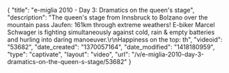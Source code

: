{
    "title": "e-miglia 2010 - Day 3: Dramatics on the queen's stage",
    "description": "The queen's stage from Innsbruck to Bolzano over the mountain pass Jaufen: 161km through extreme weathers! E-biker Marcel Schwager is fighting simultaneously against cold, rain & empty batteries and hurling into daring manoeuver.\r\nHappiness on the top: th",
    "videoid": "53682",
    "date_created": "1370057164",
    "date_modified": "1418180959",
    "type": "captivate",
    "layout": "video",
    "url": "\/v\/e-miglia-2010-day-3-dramatics-on-the-queen-s-stage\/53682"
}